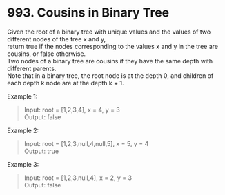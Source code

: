 # 993. Cousins in Binary Tree

Given the root of a binary tree with unique values and the values of two different nodes of the tree x and y, \
return true if the nodes corresponding to the values x and y in the tree are cousins, or false otherwise.\
Two nodes of a binary tree are cousins if they have the same depth with different parents.\
Note that in a binary tree, the root node is at the depth 0, and children of each depth k node are at the depth k + 1.

Example 1:

>Input: root = [1,2,3,4], x = 4, y = 3\
Output: false

Example 2:

>Input: root = [1,2,3,null,4,null,5], x = 5, y = 4\
Output: true

Example 3:

>Input: root = [1,2,3,null,4], x = 2, y = 3\
Output: false